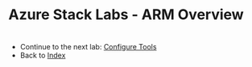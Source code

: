 # Azure Stack Labs - ARM Overview

#
- Continue to the next lab: [Configure Tools](/Configure%20Tools/README.md)
- Back to [Index](/README.md#labs)
